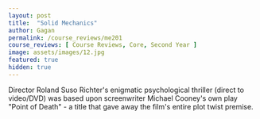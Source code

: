 ```yaml
---
layout: post
title:  "Solid Mechanics"
author: Gagan
permalink: /course_reviews/me201
course_reviews: [ Course Reviews, Core, Second Year ]
image: assets/images/12.jpg
featured: true
hidden: true
---
```


Director Roland Suso Richter's enigmatic psychological thriller (direct to video/DVD) was based upon screenwriter Michael Cooney's own play "Point of Death" - a title that gave away the film's entire plot twist premise.